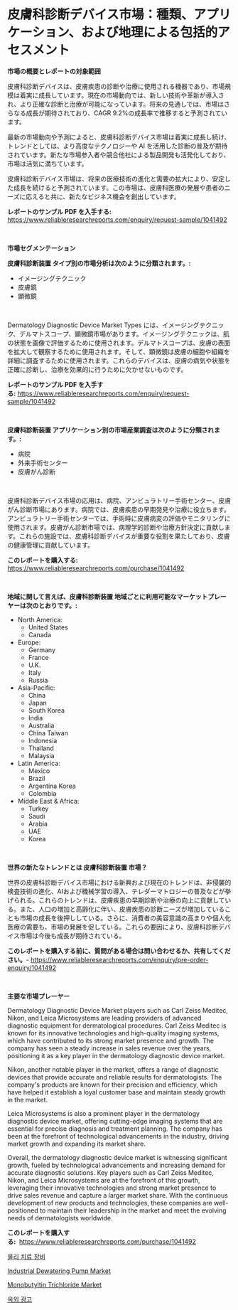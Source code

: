 <p><h1>皮膚科診断デバイス市場：種類、アプリケーション、および地理による包括的アセスメント</h1></p><p><strong>市場の概要とレポートの対象範囲</strong></p>
<p><p>皮膚科診断デバイスは、皮膚疾患の診断や治療に使用される機器であり、市場規模は着実に成長しています。現在の市場動向では、新しい技術や革新が導入され、より正確な診断と治療が可能になっています。将来の見通しでは、市場はさらなる成長が期待されており、CAGR 9.2%の成長率で推移すると予測されています。</p><p>最新の市場動向や予測によると、皮膚科診断デバイス市場は着実に成長し続け、トレンドとしては、より高度なテクノロジーや AI を活用した診断の普及が期待されています。新たな市場参入者や競合他社による製品開発も活発化しており、市場は活気に満ちています。</p><p>皮膚科診断デバイス市場は、将来の医療技術の進化と需要の拡大により、安定した成長を続けると予測されています。この市場は、皮膚科医療の発展や患者のニーズに応えると共に、新たなビジネス機会を創出しています。</p></p>
<p><strong>レポートのサンプル PDF を入手する:</strong> <a href="https://www.reliableresearchreports.com/enquiry/request-sample/1041492">https://www.reliableresearchreports.com/enquiry/request-sample/1041492</a></p>
<p>&nbsp;</p>
<p><strong>市場セグメンテーション</strong></p>
<p><strong>皮膚科診断装置 タイプ別の市場分析は次のように分類されます。:</strong></p>
<p><ul><li>イメージングテクニック</li><li>皮膚鏡</li><li>顕微鏡</li></ul></p>
<p>&nbsp;</p>
<p><p>Dermatology Diagnostic Device Market Types には、イメージングテクニック、デルマトスコープ、顕微鏡市場があります。イメージングテクニックは、肌の状態を画像で評価するために使用されます。デルマトスコープは、皮膚の表面を拡大して観察するために使用されます。そして、顕微鏡は皮膚の細胞や組織を詳細に調査するために使用されます。これらのデバイスは、皮膚の病気や状態を正確に診断し、治療を効果的に行うために欠かせないものです。</p></p>
<p><strong>レポートのサンプル PDF を入手する:</strong>&nbsp;<a href="https://www.reliableresearchreports.com/enquiry/request-sample/1041492">https://www.reliableresearchreports.com/enquiry/request-sample/1041492</a></p>
<p>&nbsp;</p>
<p><strong> 皮膚科診断装置 アプリケーション別の市場産業調査は次のように分類されます。:</strong></p>
<p><ul><li>病院</li><li>外来手術センター</li><li>皮膚がん診断</li></ul></p>
<p>&nbsp;</p>
<p><p>皮膚科診断デバイス市場の応用は、病院、アンビュラトリー手術センター、皮膚がん診断市場にあります。病院では、皮膚疾患の早期発見や治療に役立ちます。アンビュラトリー手術センターでは、手術時に皮膚病変の評価やモニタリングに使用されます。皮膚がん診断市場では、病理学的診断や治療方針決定に貢献します。これらの施設では、皮膚科診断デバイスが重要な役割を果たしており、皮膚の健康管理に貢献しています。</p></p>
<p><strong>このレポートを購入する:</strong>&nbsp; <a href="https://www.reliableresearchreports.com/purchase/1041492">https://www.reliableresearchreports.com/purchase/1041492</a></p>
<p>&nbsp;</p>
<p><strong>地域に関して言えば、皮膚科診断装置 地域ごとに利用可能なマーケットプレーヤーは次のとおりです。:</strong></p>
<p><ul>
    <li>
        North America:
        <ul>
            <li>United States</li>
            <li>Canada</li>
        </ul>
    </li>
    <li>
        Europe:
        <ul>
            <li>Germany</li>
            <li>France</li>
            <li>U.K.</li>
            <li>Italy</li>
            <li>Russia</li>
        </ul>
    </li>
    <li>
        Asia-Pacific:
        <ul>
            <li>China</li>
            <li>Japan</li>
            <li>South Korea</li>
            <li>India</li>
            <li>Australia</li>
            <li>China Taiwan</li>
            <li>Indonesia</li>
            <li>Thailand</li>
            <li>Malaysia</li>
        </ul>
    </li>
    <li>
        Latin America:
        <ul>
            <li>Mexico</li>
            <li>Brazil</li>
            <li>Argentina Korea</li>
            <li>Colombia</li>
        </ul>
    </li>
    <li>
        Middle East & Africa:
        <ul>
            <li>Turkey</li>
            <li>Saudi</li>
            <li>Arabia</li>
            <li>UAE</li>
            <li>Korea</li>
        </ul>
    </li>
    </ul></p>
<p>&nbsp;</p>
<p><strong>世界の新たなトレンドとは 皮膚科診断装置 市場？</strong></p>
<p><p>世界の皮膚科診断デバイス市場における新興および現在のトレンドは、非侵襲的検査技術の進化、AIおよび機械学習の導入、テレダーマトロジーの普及などが挙げられる。これらのトレンドは、皮膚疾患の早期診断や治療の向上に貢献している。また、人口の増加と高齢化に伴い、皮膚疾患の診断ニーズが増加していることも市場の成長を後押ししている。さらに、消費者の美容意識の高まりや個人化医療の需要も、市場の発展を促している。これらの要因により、皮膚科診断デバイス市場は今後も成長が期待されている。</p></p>
<p><strong>このレポートを購入する前に、質問がある場合は問い合わせるか、共有してください。</strong>- <a href="https://www.reliableresearchreports.com/enquiry/pre-order-enquiry/1041492">https://www.reliableresearchreports.com/enquiry/pre-order-enquiry/1041492</a></p>
<p>&nbsp;</p>
<p><strong>主要な市場プレーヤー</strong></p>
<p><p>Dermatology Diagnostic Device Market players such as Carl Zeiss Meditec, Nikon, and Leica Microsystems are leading providers of advanced diagnostic equipment for dermatological procedures. Carl Zeiss Meditec is known for its innovative technologies and high-quality imaging systems, which have contributed to its strong market presence and growth. The company has seen a steady increase in sales revenue over the years, positioning it as a key player in the dermatology diagnostic device market.</p><p>Nikon, another notable player in the market, offers a range of diagnostic devices that provide accurate and reliable results for dermatologists. The company's products are known for their precision and efficiency, which have helped it establish a loyal customer base and maintain steady growth in the market.</p><p>Leica Microsystems is also a prominent player in the dermatology diagnostic device market, offering cutting-edge imaging systems that are essential for precise diagnosis and treatment planning. The company has been at the forefront of technological advancements in the industry, driving market growth and expanding its market share.</p><p>Overall, the dermatology diagnostic device market is witnessing significant growth, fueled by technological advancements and increasing demand for accurate diagnostic solutions. Key players such as Carl Zeiss Meditec, Nikon, and Leica Microsystems are at the forefront of this growth, leveraging their innovative technologies and strong market presence to drive sales revenue and capture a larger market share. With the continuous development of new products and technologies, these companies are well-positioned to maintain their leadership in the market and meet the evolving needs of dermatologists worldwide.</p></p>
<p><strong>このレポートを購入する:</strong>&nbsp;&nbsp;<a href="https://www.reliableresearchreports.com/purchase/1041492">https://www.reliableresearchreports.com/purchase/1041492</a></p>
<p><p><a href="https://medium.com/@davionolson1/%EB%AC%BC%EB%A6%AC%EC%B9%98%EB%A3%8C-%EC%9E%A5%EB%B9%84-%EC%8B%9C%EC%9E%A5-%EC%A0%90%EC%9C%A0%EC%9C%A8-%EB%B3%80%ED%99%94-%EB%B0%8F-%EC%8B%9C%EC%9E%A5-%EC%84%B1%EC%9E%A5-%ED%8A%B8%EB%A0%8C%EB%93%9C-2024-2031-560652e42462">물리 치료 장비</a></p><p><a href="https://view.publitas.com/reportprime-1/industrial-dewatering-pump-market-research-report-reveals-the-latest-trends-and-opportunities-of-this-market-for-period-from-2024-2031/">Industrial Dewatering Pump Market</a></p><p><a href="https://circular-yam-9b9.notion.site/Monobutyltin-Trichloride-Market-Centers-on-Aspects-such-as-Market-Growth-Market-Share-Market-Oppor-1a089b92581e447682b6022a9823e64e">Monobutyltin Trichloride Market</a></p><p><a href="https://medium.com/@travisohan56562023/2024%EB%85%84%EB%B6%80%ED%84%B0-2031%EB%85%84%EA%B9%8C%EC%A7%80%EC%9D%98-%EC%8B%A4%EC%99%B8-%EA%B4%91%EA%B3%A0-%EC%8B%9C%EC%9E%A5-%EB%B6%84%EC%84%9D-%EB%B0%8F-%EA%B7%9C%EB%AA%A8-%EC%98%88%EC%B8%A1-2e7d2dbb4c5d">옥외 광고</a></p></p>